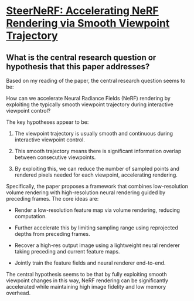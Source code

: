 # [SteerNeRF: Accelerating NeRF Rendering via Smooth Viewpoint Trajectory](https://arxiv.org/abs/2212.08476)

## What is the central research question or hypothesis that this paper addresses?

 Based on my reading of the paper, the central research question seems to be: 

How can we accelerate Neural Radiance Fields (NeRF) rendering by exploiting the typically smooth viewpoint trajectory during interactive viewpoint control?

The key hypotheses appear to be:

1) The viewpoint trajectory is usually smooth and continuous during interactive viewpoint control. 

2) This smooth trajectory means there is significant information overlap between consecutive viewpoints.

3) By exploiting this, we can reduce the number of sampled points and rendered pixels needed for each viewpoint, accelerating rendering.

Specifically, the paper proposes a framework that combines low-resolution volume rendering with high-resolution neural rendering guided by preceding frames. The core ideas are:

- Render a low-resolution feature map via volume rendering, reducing computation.

- Further accelerate this by limiting sampling range using reprojected depths from preceding frames. 

- Recover a high-res output image using a lightweight neural renderer taking preceding and current feature maps.

- Jointly train the feature fields and neural renderer end-to-end.

The central hypothesis seems to be that by fully exploiting smooth viewpoint changes in this way, NeRF rendering can be significantly accelerated while maintaining high image fidelity and low memory overhead.
